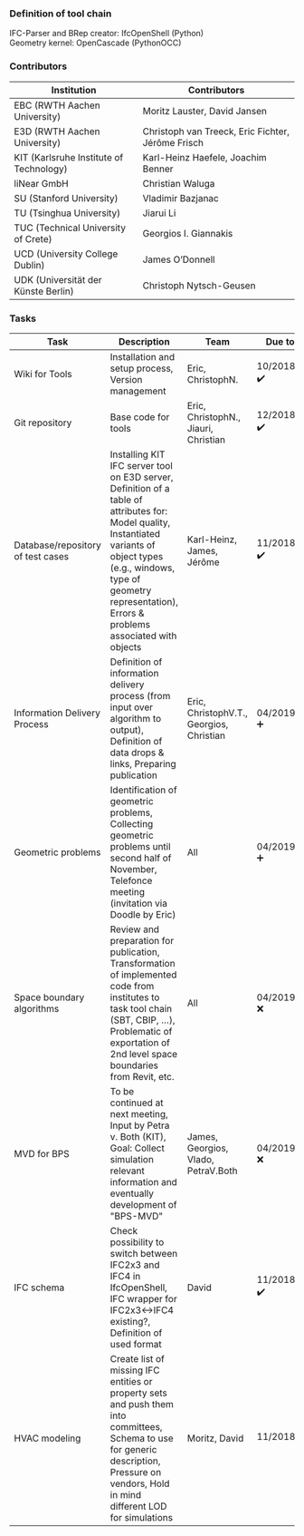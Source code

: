 ### Definition of tool chain
IFC-Parser and BRep creator: IfcOpenShell (Python)  
Geometry kernel: OpenCascade (PythonOCC)  

### Contributors
| Institution| Contributors	|
|-----	|------- |
| EBC (RWTH Aachen University) | Moritz Lauster, David Jansen |
| E3D (RWTH Aachen University) | Christoph van Treeck, Eric Fichter, Jérôme Frisch |
| KIT (Karlsruhe Institute of Technology) | Karl-Heinz Haefele, Joachim Benner |
| liNear GmbH	 | Christian Waluga |
| SU (Stanford University) | Vladimir Bazjanac |
| TU (Tsinghua University)	 | Jiarui Li |
| TUC (Technical University of Crete)	 | Georgios I. Giannakis |
| UCD (University College Dublin)		| James O’Donnell |
| UDK (Universität der Künste Berlin)	 | Christoph Nytsch-Geusen |

### Tasks
| Task | Description |Team|Due to|
|-----	|------- |------- |------- |
| Wiki for Tools | Installation and setup process, Version management | Eric, ChristophN. | 10/2018 :heavy_check_mark: 
| Git repository | Base code for tools | Eric, ChristophN., Jiauri, Christian | 12/2018 :heavy_check_mark:
| Database/repository of test cases | Installing KIT IFC server tool on E3D server, Definition of a table of attributes for: Model quality, Instantiated variants of object types (e.g., windows, type of geometry representation), Errors & problems associated with objects  | Karl-Heinz, James, Jérôme | 11/2018 :heavy_check_mark: 
| Information Delivery Process | Definition of information delivery process (from input over algorithm to output), Definition of data drops & links, Preparing publication | Eric, ChristophV.T., Georgios, Christian | 04/2019 :heavy_plus_sign: 
| Geometric problems | Identification of geometric problems, Collecting geometric problems until second half of November, Telefonce meeting (invitation via Doodle by Eric)  | All | 04/2019 :heavy_plus_sign:
| Space boundary algorithms | Review and preparation for publication, Transformation of implemented code from institutes to task tool chain (SBT, CBIP, …), Problematic of exportation of 2nd level space boundaries from Revit, etc. | All | 04/2019 :x:
| MVD for BPS | To be continued at next meeting, Input by Petra v. Both (KIT), Goal: Collect simulation relevant information and eventually development of "BPS-MVD" | James, Georgios, Vlado, PetraV.Both | 04/2019 :x:
| IFC schema | Check possibility to switch between IFC2x3 and IFC4 in IfcOpenShell, IFC wrapper for IFC2x3<->IFC4 existing?, Definition of used format  | David  | 11/2018 :heavy_check_mark:    
| HVAC modeling | Create list of missing IFC entities or property sets and push them into committees, Schema to use for generic description, Pressure on vendors, Hold in mind different LOD for simulations | Moritz, David | 11/2018:heavy_check_mark:  
